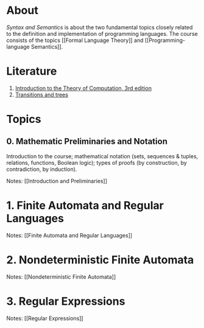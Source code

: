 ```toc
```
# About
_Syntax and Semantics_ is about the two fundamental topics closely related to the definition and implementation of programming languages.
The course consists of the topics [[Formal Language Theory]] and [[Programming-language Semantics]].

# Literature
1. [Introduction to the Theory of Computation, 3rd edition](IntroductionToTheTheoryOfComputation.pdf)
2. [Transitions and trees](TransitionsandTrees.pdf)

# Topics

## 0. Mathematic Preliminaries and Notation
Introduction to the course; mathematical notation (sets, sequences & tuples, relations, functions, Boolean logic); types of proofs (by construction, by contradiction, by induction).

Notes: [[Introduction and Preliminaries]]

# 1. Finite Automata and Regular Languages

Notes: [[Finite Automata and Regular Languages]]


# 2. Nondeterministic Finite Automata
Notes: [[Nondeterministic Finite Automata]]

# 3. Regular Expressions
Notes: [[Regular Expressions]]
